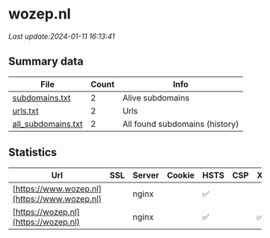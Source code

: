 # wozep.nl
*Last update:2024-01-11 16:13:41*
## Summary data
| File       | Count | Info |
|------------|-------|------|
|[subdomains.txt](/data/wozep/subdomains.txt)|2|Alive subdomains|
|[urls.txt](/data/wozep/urls.txt)|2|Urls|
|[all_subdomains.txt](/data/wozep/all_subdomains.txt)|2|All found subdomains (history)|
## Statistics
| Url | SSL | Server | Cookie | HSTS | CSP | XFO | XXP | RP | Tech |
|------------|-------|------|------|------|------|------|------|------|------|
|[https://www.wozep.nl](https://www.wozep.nl)| |nginx| |:white_check_mark: | | | |:white_check_mark: |HSTS Nginx|
|[https://wozep.nl](https://wozep.nl)| |nginx| |:white_check_mark: | |:white_check_mark: |:white_check_mark: |:white_check_mark: |HSTS Nginx|